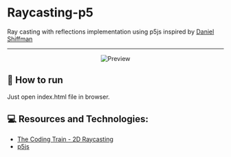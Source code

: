 # Raycasting-p5
Ray casting with reflections implementation using p5js inspired by [Daniel Shiffman](https://github.com/shiffman)

---

<div align="center">

![Preview](../assets/preview.gif?raw=true)

</div>

## :runner: How to run

Just open index.html file in browser.

## :computer: Resources and Technologies:
- [The Coding Train - 2D Raycasting](https://www.youtube.com/watch?v=TOEi6T2mtHo)
- [p5js](https://p5js.org/)
